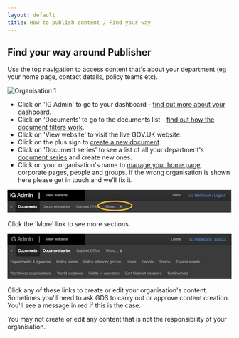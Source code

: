 ```yaml
---
layout: default
title: How to publish content / Find your way
---
```


## Find your way around Publisher

Use the top navigation to access content that's about your department (eg your home page, contact details, policy teams etc). 

![Organisation 1](http://alphagov.github.io/inside-government-admin-guide/organisations-groups/organisation-1.png) 

* Click on 'IG Admin' to go to your dashboard - [find out more about your dashboard](http://alphagov.github.io/inside-government-admin-guide/first-steps/your-dashboard.html).
* Click on ‘Documents’ to go to the documents list - [find out how the document filters work](http://alphagov.github.io/inside-government-admin-guide/first-steps/find-documents.html).
* Click on 'View website' to visit the live GOV.UK website.
* Click on the plus sign to [create a new document](http://alphagov.github.io/inside-government-admin-guide/creating-documents/create-a-new-doc.html).
* Click on 'Document series' to see a list of all your department's [document series](http://alphagov.github.io/inside-government-admin-guide/organisations-groups/document-series.html) and create new ones.
* Click on your organisation's name to [manage your home page](http://alphagov.github.io/inside-government-admin-guide/organisations-groups/organisation-home-page.html), corporate pages, people and groups. If the wrong organisation is shown here please get in touch and we’ll fix it.

![Top navigation 2](top-navigation-2.png)

Click the 'More' link to see more sections.

![Top navigation 3](top-navigation-3.png)

Click any of these links to create or edit your organisation's content. Sometimes you'll need to ask GDS to carry out or approve content creation. You'll see a message in red if this is the case.

You may not create or edit any content that is not the responsibility of your organisation. 



	
